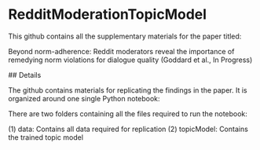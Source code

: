 # RedditModerationTopicModel
This github contains all the supplementary materials for the paper titled: 

Beyond norm-adherence: Reddit moderators reveal the importance of remedying norm violations for dialogue quality (Goddard et al., In Progress)

## Details

The github contains materials for replicating the findings in the paper. It is organized around one single Python notebook:



There are two folders containing all the files required to run the notebook:

(1) data: Contains all data required for replication
(2) topicModel: Contains the trained topic model




